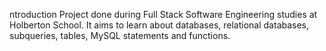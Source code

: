 ntroduction
Project done during Full Stack Software Engineering studies at Holberton School. It aims to learn about databases, relational databases, subqueries, tables, MySQL statements and functions.
